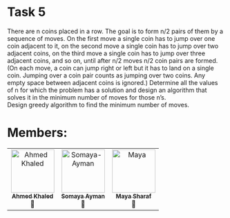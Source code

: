 # Task 5
There are n coins placed in a row. The goal is to form n/2 pairs of them by a sequence of moves. On the first move a
single coin has to jump over one coin adjacent to it, on the second move a single coin has to jump over two adjacent
coins, on the third move a single coin has to jump over three adjacent coins, and so on, until after n/2 moves n/2 coin
pairs are formed. (On each move, a coin can jump right or left but it has to land on a single coin. Jumping over a coin
pair counts as jumping over two coins. Any empty space between adjacent coins is ignored.) Determine all the values
of n for which the problem has a solution and design an algorithm that solves it in the minimum number of moves for
those n’s.
<br>
Design greedy algorithm to find the minimum number of moves.
# Members:
<table>
  <tbody>
    <tr>
      <td align="center" valign="top" width="33.33%"><a href="https://github.com/Ahmed-Khaled-Abdelmaksod"><img src="https://github.com/Ahmed-Khaled-Abdelmaksod.png" width="100px;" alt="Ahmed Khaled"/><br /><sub><b>Ahmed Khaled</b></sub></a><br />🤨</td>
      <td align="center" valign="top" width="33.33%"><a href="https://github.com/Somaya-Ayman"><img src="https://github.com/Somaya-Ayman.png" width="100px;" alt="Somaya-Ayman"/><br /><sub><b>Somaya Ayman</b></sub></a><br />💫</td>
      <td align="center" valign="top" width="33.33%"><a href="https://github.com/MightyMaya"><img src="https://github.com/MightyMaya.png" width="100px;" alt="Maya"/><br /><sub><b>Maya Sharaf</b></sub></a><br />🌷</td>
    </tr>
  </tbody>
</table>
